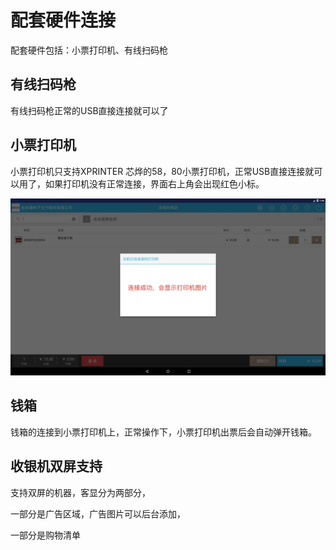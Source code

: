 # 配套硬件连接

配套硬件包括：小票打印机、有线扫码枪

## 有线扫码枪

有线扫码枪正常的USB直接连接就可以了

## 小票打印机

小票打印机只支持XPRINTER 芯烨的58，80小票打印机，正常USB直接连接就可以用了，如果打印机没有正常连接，界面右上角会出现红色小标。

![](/assets/1533260808158.jpg)

## 钱箱

钱箱的连接到小票打印机上，正常操作下，小票打印机出票后会自动弹开钱箱。

## 收银机双屏支持

支持双屏的机器，客显分为两部分，

一部分是广告区域，广告图片可以后台添加，

一部分是购物清单

